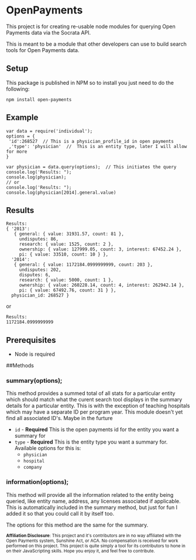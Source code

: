 # OpenPayments

This project is for creating re-usable node modules for querying Open Payments data via the Socrata API.

This is meant to be a module that other developers can use to build search tools for Open Payments data.

## Setup
This package is published in NPM so to install you just need to do the following:
```
npm install open-payments
```
## Example
```
var data = require('individual');
options = {
 'id':268527  // This is a physician_profile_id in open payments
 ,'type': 'physician'  //  This is an entity type, later I will allow for more
}

var physician = data.query(options);  // This initiates the query
console.log('Results: ");
console.log(physician);
// or
console.log('Results: ");
console.log(physician[2014].general.value)
```
## Results
```
Results:
{ '2013':
   { general: { value: 31931.57, count: 81 },
     undisputes: 86,
     research: { value: 1525, count: 2 },
     ownership: { value: 127999.05, count: 3, interest: 67452.24 },
     pi: { value: 33510, count: 10 } },
  '2014':
   { general: { value: 1172184.0999999999, count: 203 },
     undisputes: 202,
     disputes: 6,
     research: { value: 5000, count: 1 },
     ownership: { value: 260228.14, count: 4, interest: 262942.14 },
     pi: { value: 67492.76, count: 31 } },
  physician_id: 268527 }
```
or
```
Results:
1172184.0999999999
```

## Prerequisites
- Node is required

##Methods

### summary(options);

This method provides a summed total of all stats for a particular entity which should match what the curent search tool displays in the summary details for a particular entity.  This is with the exception of teaching hospitals which may have a separate ID per program year.  This module doesn't yet find all associated ID's.  Maybe in the furture

- `id` - <b>Required</b> This is the open payments id for the entity you want a summary for
- `type` - <b>Required</b> This is the entity type you want a summary for.  Available options for this is:
	- `physician`
	- `hospital`
	- `company`

### information(options);

This method will provide all the information related to the entity being queried, like entity name, address, any licenses associated if applicable.  This is automatically included in the summary method, but just for fun I added it so that you could call it by itself too.

The options for this method are the same for the summary.

<sup><b>Affiliation Disclosure</b>:  This project and it's contributors are in no way affiliated with the Open Payments system, Sunshine Act, or ACA.  No compensation is received for work performed on this project.   This project is quite simply a tool for its contributors to hone in on their JavaScripting skills.  Hope you enjoy it, and feel free to contribute.</sup>
